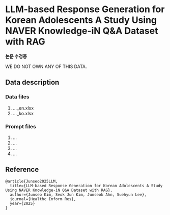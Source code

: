 # LLM-based Response Generation for Korean Adolescents A Study Using NAVER Knowledge-iN Q&A Dataset with RAG

**논문 수정중**

WE DO NOT OWN ANY OF THIS DATA. 

## Data description

### Data files
1. ..._en.xlsx
2. ..._ko.xlsx

### Prompt files

1. ...
2. ...
3. ...
4. ...


## Reference
```
@article{Junseo2025LLM,
  title={LLM-based Response Generation for Korean Adolescents A Study Using NAVER Knowledge-iN Q&A Dataset with RAG},
  author={Junseo Kim, Seok Jun Kim, Junseok Ahn, Suehyun Lee},
  journal={Healthc Inform Res},
  year={2025}
}
```

